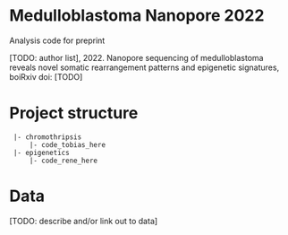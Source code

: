 # Medulloblastoma Nanopore 2022

Analysis code for preprint 

[TODO: author list], 2022. Nanopore sequencing of medulloblastoma reveals novel somatic rearrangement patterns and epigenetic signatures, boiRxiv doi: [TODO] 

# Project structure

     |- chromothripsis
         |- code_tobias_here 
     |- epigenetics
         |- code_rene_here

    

# Data

[TODO: describe and/or link out to data]

